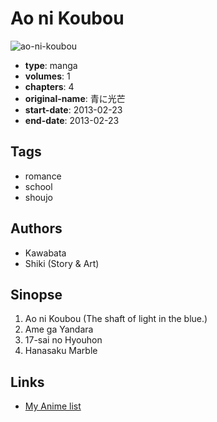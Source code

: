 # Ao ni Koubou

![ao-ni-koubou](https://cdn.myanimelist.net/images/manga/2/151908.jpg)

-   **type**: manga
-   **volumes**: 1
-   **chapters**: 4
-   **original-name**: 青に光芒
-   **start-date**: 2013-02-23
-   **end-date**: 2013-02-23

## Tags

-   romance
-   school
-   shoujo

## Authors

-   Kawabata
-   Shiki (Story & Art)

## Sinopse

1. Ao ni Koubou (The shaft of light in the blue.)
2. Ame ga Yandara
3. 17-sai no Hyouhon
4. Hanasaku Marble

## Links

-   [My Anime list](https://myanimelist.net/manga/86256/Ao_ni_Koubou)
